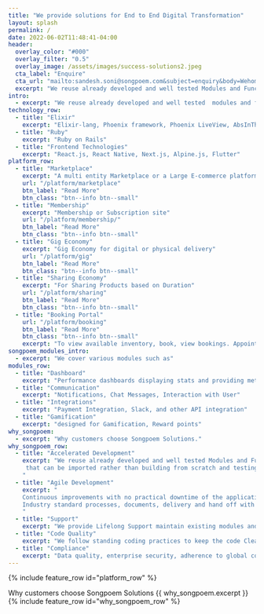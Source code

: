 ```yaml
---
title: "We provide solutions for End to End Digital Transformation"
layout: splash
permalink: /
date: 2022-06-02T11:48:41-04:00
header:
  overlay_color: "#000"
  overlay_filter: "0.5"
  overlay_image: /assets/images/success-solutions2.jpeg
  cta_label: "Enquire"
  cta_url: "mailto:sandesh.soni@songpoem.com&subject=enquiry&body=Wehomepage"
  excerpt: "We reuse already developed and well tested Modules and Functionalities, that can be imported rather than building from scratch and testing again."
intro: 
  - excerpt: "We reuse already developed and well tested  modules and functionalities, that can be imported rather than building from scratch and testing again."
technology_row:
  - title: "Elixir"
    excerpt: "Elixir-lang, Phoenix framework, Phoenix LiveView, AbsInThe"
  - title: "Ruby"
    excerpt: "Ruby on Rails"
  - title: "Frontend Technologies"
    excerpt: "React.js, React Native, Next.js, Alpine.js, Flutter"
platform_row:
  - title: "Marketplace"
    excerpt: "A multi entity Marketplace or a Large E-commerce platform"
    url: "/platform/marketplace"
    btn_label: "Read More"
    btn_class: "btn--info btn--small"
  - title: "Membership"
    excerpt: "Membership or Subscription site"
    url: "/platform/membership/"
    btn_label: "Read More"
    btn_class: "btn--info btn--small"
  - title: "Gig Economy"
    excerpt: "Gig Economy for digital or physical delivery"
    url: "/platform/gig"
    btn_label: "Read More"
    btn_class: "btn--info btn--small"
  - title: "Sharing Economy"
    excerpt: "For Sharing Products based on Duration"
    url: "/platform/sharing"
    btn_label: "Read More"
    btn_class: "btn--info btn--small"
  - title: "Booking Portal"
    url: "/platform/booking"
    btn_label: "Read More"
    btn_class: "btn--info btn--small"
    excerpt: "To view available inventory, book, view bookings. Appointment Scheduling, Calender"
songpoem_modules_intro: 
  - excerpt: "We cover various modules such as"
modules_row:
  - title: "Dashboard"
    excerpt: "Performance dashboards displaying stats and providing metadata for further analytics."
  - title: "Communication"
    excerpt: "Notifications, Chat Messages, Interaction with User"
  - title: "Integrations"
    excerpt: "Payment Integration, Slack, and other API integration"
  - title: "Gamification"
    excerpt: "designed for Gamification, Reward points"
why_songpoem:
  - excerpt: "Why customers choose Songpoem Solutions."
why_songpoem_row:
  - title: "Accelerated Development"
    excerpt: "We reuse already developed and well tested Modules and Functionalities,
     that can be imported rather than building from scratch and testing again.
    "
  - title: "Agile Development"
    excerpt: "
    Continuous improvements with no practical downtime of the application.
    Industry standard processes, documents, delivery and hand off with play book
    "
  - title: "Support"
    excerpt: "We provide Lifelong Support maintain existing modules and future additions."
  - title: "Code Quality"
    excerpt: "We follow standing coding practices to keep the code Clean and Modular. We do write **unit tests** and integration tests and maintain maximum code coverage."
  - title: "Compliance"
    excerpt: "Data quality, enterprise security, adherence to global compliances - whatever relevant to your area."
---
```

<!-- {% include feature_row id="intro" type="center" %} -->

{% include feature_row id="platform_row" %}

<!-- We reuse already developed and well tested Modules and Functionalities, that can be imported rather than building from scratch and testing again.
{% include feature_row id="modules_row" %} -->

<!-- Technologies we use
{% include feature_row id="technology_row" %} -->

Why customers choose Songpoem Solutions
{{ why_songpoem.excerpt }}
{% include feature_row id="why_songpoem_row" %}
